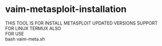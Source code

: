 # vaim-metasploit-installation
THIS TOOL IS FOR INSTALL METASPLOIT UPDATED VERSIONS SUPPORT FOR LINUX TERMUX ALSO
<br>FOR USE<br>
bash vaim-meta.sh
